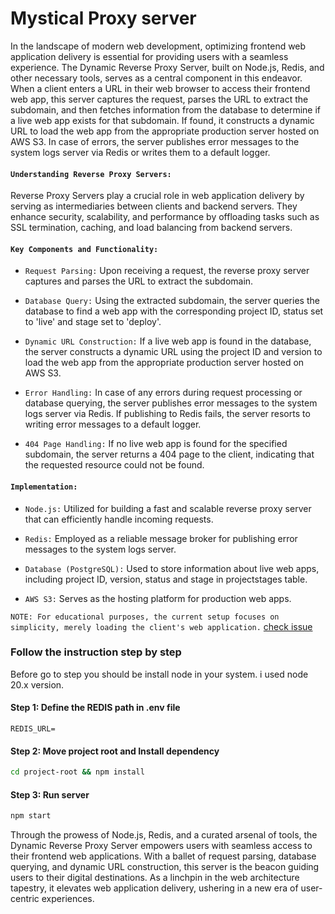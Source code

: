 # Mystical Proxy server

In the landscape of modern web development, optimizing frontend web application delivery is essential for providing users with a seamless experience. The Dynamic Reverse Proxy Server, built on Node.js, Redis, and other necessary tools, serves as a central component in this endeavor. When a client enters a URL in their web browser to access their frontend web app, this server captures the request, parses the URL to extract the subdomain, and then fetches information from the database to determine if a live web app exists for that subdomain. If found, it constructs a dynamic URL to load the web app from the appropriate production server hosted on AWS S3. In case of errors, the server publishes error messages to the system logs server via Redis or writes them to a default logger.

#### `Understanding Reverse Proxy Servers:`
Reverse Proxy Servers play a crucial role in web application delivery by serving as intermediaries between clients and backend servers. They enhance security, scalability, and performance by offloading tasks such as SSL termination, caching, and load balancing from backend servers.

#### `Key Components and Functionality:`

  - `Request Parsing:` Upon receiving a request, the reverse proxy server captures and parses the URL to extract the subdomain.

  - `Database Query:` Using the extracted subdomain, the server queries the database to find a web app with the 
     corresponding project ID, status set to 'live' and stage set to 'deploy'.

  - `Dynamic URL Construction:` If a live web app is found in the database, the server constructs a dynamic URL using the 
     project ID and version to load the web app from the appropriate production server hosted on AWS S3.

  - `Error Handling:` In case of any errors during request processing or database querying, the server publishes error messages 
     to the system logs server via Redis. If publishing to Redis fails, the server resorts to writing error messages to a 
     default logger.

  - `404 Page Handling:` If no live web app is found for the specified subdomain, the server returns a 404 page to the 
       client, indicating that the requested resource could not be found.


#### `Implementation:`

  - `Node.js:` Utilized for building a fast and scalable reverse proxy server that can efficiently handle incoming requests.
    
  - `Redis:` Employed as a reliable message broker for publishing error messages to the system logs server.
    
  - `Database (PostgreSQL):` Used to store information about live web apps, including project ID, version, status and stage in 
     projectstages table.

  - `AWS S3:` Serves as the hosting platform for production web apps.

`NOTE: For educational purposes, the current setup focuses on simplicity, merely loading the client's web application.`
[check issue](https://github.com/YeasinSE/Mystical-STD/issues/1)


### Follow the instruction step by step
Before go to step you should be install node in your system. i used node 20.x version.


#### Step 1: Define the REDIS path in .env file
```
REDIS_URL=
```

#### Step 2: Move project root and Install dependency
```sh
cd project-root && npm install
```

#### Step 3: Run server
```sh
npm start
```

Through the prowess of Node.js, Redis, and a curated arsenal of tools, the Dynamic Reverse Proxy Server empowers users with seamless access to their frontend web applications. With a ballet of request parsing, database querying, and dynamic URL construction, this server is the beacon guiding users to their digital destinations. As a linchpin in the web architecture tapestry, it elevates web application delivery, ushering in a new era of user-centric experiences.
